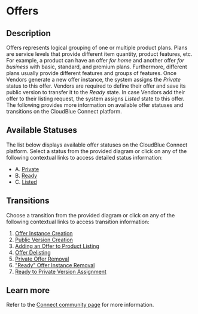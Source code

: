 # Offers
## Description
Offers represents logical grouping of one or multiple product plans. Plans are service levels that provide different item quantity, product features, etc. For example, a product can have an offer *for home* and another offer *for business* with basic, standard, and premium plans. Furthermore, different plans usually provide different features and groups of features.
Once Vendors generate a new offer instance, the system assigns the *Private* status to this offer. Vendors are required to define their offer and save its public version to transfer it to the *Ready* state. In case Vendors add their offer to their listing request, the system assigns *Listed* state to this offer.
The following provides more information on available offer statuses and transitions on the CloudBlue Connect platform.

## Available Statuses
The list below displays available offer statuses on the CloudBlue Connect platform. Select a status from the provided diagram or click on any of the following contextual links to access detailed status information:

* A. [Private](s-a-private.html)
* B. [Ready](s-b-ready.html)
* C. [Listed](s-c-listed.html)

## Transitions
Choose a transition from the provided diagram or click on any of the following contextual links to access transition information:

1. [Offer Instance Creation](t-1-new-private.html)
2. [Public Version Creation](t-2-priv-ready.html)
3. [Adding an Offer to Product Listing](t-3-ready-listed.html)
4. [Offer Delisting](t-4-listed-ready.html)
5. [Private Offer Removal](t-5-priv-deleted.html)
6. ["Ready" Offer Instance Removal](t-6-ready-deleted.html)
7. [Ready to Private Version Assignment](t-7-ready-private.html)

## Learn more
Refer to the [Connect community page](https://staging.connect.cloudblue.com/community/modules/offers/) for more information.
